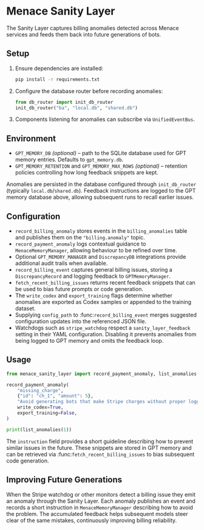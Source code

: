 # Menace Sanity Layer

The Sanity Layer captures billing anomalies detected across Menace services and
feeds them back into future generations of bots.

## Setup

1. Ensure dependencies are installed:
   ```bash
   pip install -r requirements.txt
   ```
2. Configure the database router before recording anomalies:
   ```python
   from db_router import init_db_router
   init_db_router("ba", "local.db", "shared.db")
   ```
3. Components listening for anomalies can subscribe via
   `UnifiedEventBus`.

## Environment

- `GPT_MEMORY_DB` *(optional)* – path to the SQLite database used for GPT memory
  entries. Defaults to `gpt_memory.db`.
- `GPT_MEMORY_RETENTION` and `GPT_MEMORY_MAX_ROWS` *(optional)* – retention
  policies controlling how long feedback snippets are kept.

Anomalies are persisted in the database configured through
`init_db_router` (typically `local.db`/`shared.db`).  Feedback instructions are
logged to the GPT memory database above, allowing subsequent runs to recall
earlier issues.

## Configuration

* `record_billing_anomaly` stores events in the `billing_anomalies`
  table and publishes them on the `"billing.anomaly"` topic.
* `record_payment_anomaly` logs contextual guidance to
  `MenaceMemoryManager`, allowing behaviour to be refined over time.
* Optional `GPT_MEMORY_MANAGER` and `DiscrepancyDB` integrations provide
  additional audit trails when available.
* `record_billing_event` captures general billing issues, storing a
  `DiscrepancyRecord` and logging feedback to `GPTMemoryManager`.
* `fetch_recent_billing_issues` returns recent feedback snippets that can be
  used to bias future prompts or code generation.
* The ``write_codex`` and ``export_training`` flags determine whether anomalies
  are exported as Codex samples or appended to the training dataset.
* Supplying ``config_path`` to :func:`record_billing_event` merges suggested
  configuration updates into the referenced JSON file.
* Watchdogs such as `stripe_watchdog` respect a `sanity_layer_feedback` setting
  in their YAML configuration. Disabling it prevents anomalies from being logged
  to GPT memory and omits the feedback loop.

## Usage

```python
from menace_sanity_layer import record_payment_anomaly, list_anomalies

record_payment_anomaly(
    "missing_charge",
    {"id": "ch_1", "amount": 5},
    "Avoid generating bots that make Stripe charges without proper logging or central routing.",
    write_codex=True,
    export_training=False,
)

print(list_anomalies(1))
```

The ``instruction`` field provides a short guideline describing how to prevent
similar issues in the future.  These snippets are stored in GPT memory and can
be retrieved via :func:`fetch_recent_billing_issues` to bias subsequent code
generation.

## Improving Future Generations

When the Stripe watchdog or other monitors detect a billing issue they emit an
anomaly through the Sanity Layer.  Each anomaly publishes an event and records a
short instruction in `MenaceMemoryManager` describing how to avoid the problem.
The accumulated feedback helps subsequent models steer clear of the same
mistakes, continuously improving billing reliability.
